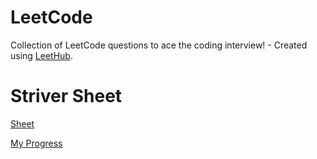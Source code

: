# LeetCode
Collection of LeetCode questions to ace the coding interview! - Created using [LeetHub](https://github.com/QasimWani/LeetHub).

# Striver Sheet
[Sheet](https://takeuforward.org/interviews/strivers-sde-sheet-top-coding-interview-problems/)

[My Progress](Progress.md)
